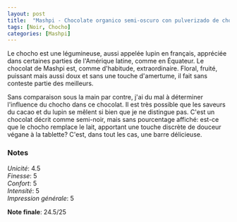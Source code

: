 ```yaml
---
layout: post
title:  "Mashpi - Chocolate organico semi-oscuro con pulverizado de chocho"
tags: [Noir, Chocho] 
categories: [Mashpi]
---
```



Le chocho est une légumineuse, aussi appelée lupin en français, appréciée dans certaines parties de l'Amérique latine, comme en Équateur. 
Le chocolat de Mashpi est, comme d'habitude, extraordinaire. Floral, fruité, puissant mais aussi doux et sans une touche d'amertume, il fait sans conteste partie des meilleurs.

Sans comparaison sous la main par contre, j'ai du mal à déterminer l'influence du chocho dans ce chocolat. Il est très possible que les saveurs du cacao et du lupin se mêlent si bien que je ne distingue pas. C'est un chocolat décrit comme semi-noir, mais sans pourcentage affiché: est-ce que le chocho remplace le lait, apportant une touche discrète de douceur végane à la tablette?
C'est, dans tout les cas, une barre délicieuse.


### Notes

_Unicité_: 4.5  
_Finesse_: 5  
_Confort_: 5  
_Intensité_: 5  
_Impression générale_: 5

**Note finale**: 24.5/25